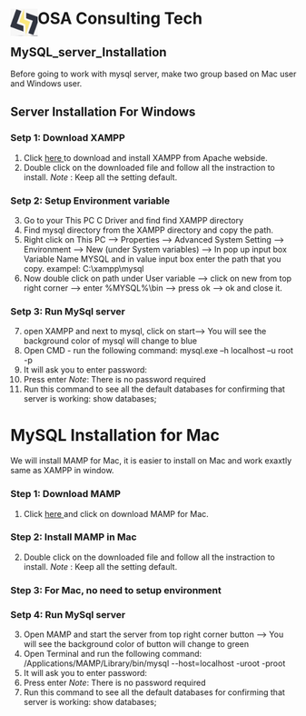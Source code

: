 # OSA Consulting Tech  <img src="./head/logo.jpeg" align="left" height="48" width="48" > </br>

## MySQL_server_Installation
Before going to work with mysql server, make two group based on Mac user and Windows user. 
## Server Installation For Windows 
### Setp 1: Download XAMPP
1. Click <a href="https://www.apachefriends.org/download.html">here </a> to download and install XAMPP from Apache webside. 
2. Double click on the downloaded file and follow all the instraction to install.
<i>Note </i>: Keep all the setting default.

### Setp 2: Setup Environment variable

3. Go to your This PC C Driver and find find XAMPP directory
4. Find mysql directory from the XAMPP directory and copy the path.
5. Right click on This PC --> Properties --> Advanced System Setting --> Environment --> New (under System variables) --> In pop up input box Variable Name MYSQL and in value input box enter the path that you copy. exampel: C:\xampp\mysql 
6. Now double click on path under User variable --> click on new from top right corner --> enter %MYSQL%\bin  --> press ok --> ok and close it.
### Setp 3: Run MySql server
7. open XAMPP and next to mysql, click on start--> You will see the background color of mysql will change to blue
8. Open CMD - run the following command: mysql.exe –h localhost –u root -p
9. It will ask you to enter password: 
10. Press enter <i>Note</i>: There is no password required
11. Run this command to see all the default databases for confirming that server is working: show databases;

# MySQL Installation for Mac
We will install MAMP for Mac, it is easier to install on Mac and work exaxtly same as XAMPP in window. 

### Step 1: Download MAMP
1. Click <a href="https://www.mamp.info/en/downloads/">here </a> and click on download MAMP for Mac.
### Step 2: Install MAMP in Mac
2. Double click on the downloaded file and follow all the instraction to install.
<i>Note </i>: Keep all the setting default.

### Step 3: For Mac, no need to setup environment

### Setp 4: Run MySql server
3. Open MAMP and start the server from top right corner button --> You will see the background color of button will change to green
4. Open Terminal and run the following command: /Applications/MAMP/Library/bin/mysql --host=localhost -uroot -proot
5. It will ask you to enter password: 
6. Press enter <i>Note</i>: There is no password required
7. Run this command to see all the default databases for confirming that server is working: show databases;

